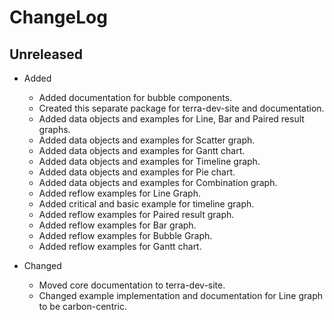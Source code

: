 # ChangeLog

## Unreleased

* Added 
  * Added documentation for bubble components.
  * Created this separate package for terra-dev-site and documentation.
  * Added data objects and examples for Line, Bar and Paired result graphs.
  * Added data objects and examples for Scatter graph.
  * Added data objects and examples for Gantt chart.
  * Added data objects and examples for Timeline graph.
  * Added data objects and examples for Pie chart.
  * Added data objects and examples for Combination graph.
  * Added reflow examples for Line Graph.
  * Added critical and basic example for timeline graph.
  * Added reflow examples for Paired result graph.
  * Added reflow examples for Bar graph.
  * Added reflow examples for Bubble Graph.
  * Added reflow examples for Gantt chart.

* Changed 
  * Moved core documentation to terra-dev-site.
  * Changed example implementation and documentation for Line graph to be carbon-centric.
